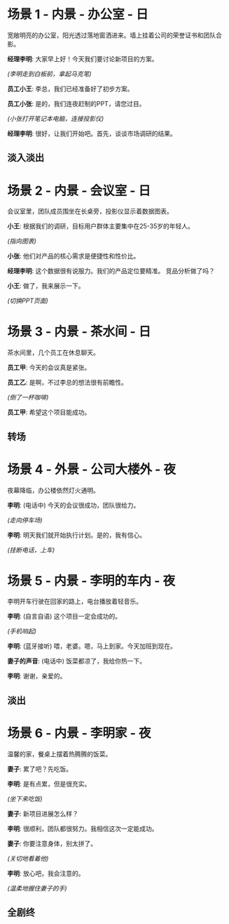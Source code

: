 # 场景 1 - 内景 - 办公室 - 日

宽敞明亮的办公室，阳光透过落地窗洒进来。墙上挂着公司的荣誉证书和团队合影。

**经理李明**: 大家早上好！今天我们要讨论新项目的方案。

*(李明走到白板前，拿起马克笔)*

**员工小王**: 李总，我们已经准备好了初步方案。

**员工小张**: 是的，我们连夜赶制的PPT，请您过目。

*(小张打开笔记本电脑，连接投影仪)*

**经理李明**: 很好，让我们开始吧。首先，谈谈市场调研的结果。

## 淡入淡出

# 场景 2 - 内景 - 会议室 - 日

会议室里，团队成员围坐在长桌旁，投影仪显示着数据图表。

**小王**: 根据我们的调研，目标用户群体主要集中在25-35岁的年轻人。

*(指向图表)*

**小张**: 他们对产品的核心需求是便捷性和性价比。

**经理李明**: 这个数据很有说服力。我们的产品定位要精准。
竞品分析做了吗？

**小王**: 做了，我来展示一下。

*(切换PPT页面)*

# 场景 3 - 内景 - 茶水间 - 日

茶水间里，几个员工在休息聊天。

**员工甲**: 今天的会议真是紧张。

**员工乙**: 是啊，不过李总的想法很有前瞻性。

*(倒了一杯咖啡)*

**员工甲**: 希望这个项目能成功。

## 转场

# 场景 4 - 外景 - 公司大楼外 - 夜

夜幕降临，办公楼依然灯火通明。

**李明**: (电话中) 今天的会议很成功，团队很给力。

*(走向停车场)*

**李明**: 明天我们就开始执行计划。是的，我有信心。

*(挂断电话，上车)*

# 场景 5 - 内景 - 李明的车内 - 夜

李明开车行驶在回家的路上，电台播放着轻音乐。

**李明**: (自言自语) 这个项目一定会成功的。

*(手机响起)*

**李明**: (蓝牙接听) 喂，老婆。嗯，马上到家。今天加班到现在。

**妻子的声音**: (电话中) 饭菜都凉了，我给你热一下。

**李明**: 谢谢，亲爱的。

## 淡出

# 场景 6 - 内景 - 李明家 - 夜

温馨的家，餐桌上摆着热腾腾的饭菜。

**妻子**: 累了吧？先吃饭。

**李明**: 是有点累，但是很充实。

*(坐下来吃饭)*

**妻子**: 新项目进展怎么样？

**李明**: 很顺利，团队都很努力。我相信这次一定能成功。

**妻子**: 你要注意身体，别太拼了。

*(关切地看着他)*

**李明**: 放心吧，我会注意的。

*(温柔地握住妻子的手)*

## 全剧终